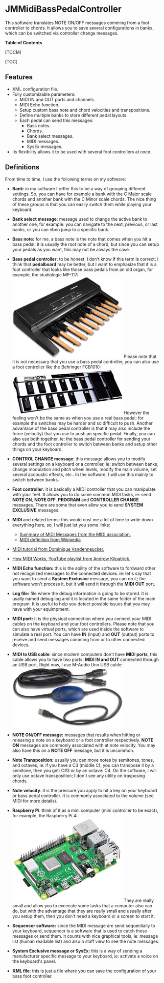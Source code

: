 # JMMidiBassPedalController
This software translates NOTE ON/OFF messages comming from a foot controller to chords. It allows you to save several configurations in banks, which can be switched via controller change messages.

**Table of Contents**

[TOCM]

[TOC]

## Features

- XML configuration file.
- Fully customizable parameters:
  - MIDI IN and OUT ports and channels.
  - MIDI Echo function.
  - Setup custom bass note and chord velocities and transpositions.
  - Define multiple banks to store different pedal layouts.
  - Each pedal can send this messages:
    - Bass notes.
	- Chords.
	- Bank select messages.
	- MIDI messages.
	- SysEx messages.
- Its flexibility allows it to be used with several foot controllers at once.

## Definitions
From time to time, I use the following terms on my software:

- **Bank**: in my software I reffer this to be a way of grouping different settings. So, you can have for example a bank with the C Major scale chords and another bank with the C Minor scale chords. The nice thing of these groups is that you can easily switch them while playing your keyboard.

- **Bank select message**: message used to change the active bank to another one, for example: you can navigate to the next, previous, or last banks, or you can eben jump to a specific bank.

- **Bass note:** for me, a bass note is the note that comes when you hit a bass pedal; it is usually the root note of a chord, but since you can setup your pedals as you want, this may not be always the case.

- **Bass pedal controller:** to be honest, I don't know if this term is correct; I think that **pedalboard** may be better, but I want to emphasize that it is a foot controller that looks like those bass pedals from an old organ, for example, the studiologic MP-117:
![studiologic MP-117 pedalboard](Studiologic_MP-117_small.jpg "studiologic MP-117 pedalboard")
Please note that it is not necessary that you use a bass pedal controller, you can also use a foot controller like the Behringer FCB1010:
![Behringer FCB1010 foot controller](Behringer_FCB1010_small.jpg "Behringer FCB1010 foot controller")
However the feeling won't be the same as when you use a real bass pedal; for example the switches may be harder and so difficult to push. Another advantace of the bass pedal controller is that it may also include the force (velocity) that you use to push an specific pedal.
Finally, you can also use both together, ie: the bass pedal controller for sending your chords and the foot controller to switch between banks and setup other things on your keyboard.

- **CONTROL CHANGE message**: this message allows you to modify several settings on a keyboard or a controller, ie: switch between banks, change modulation and pitch wheel levels, modify the main volume, set several accoustic effects, etc.. In the software, I will use this mainly to switch between banks.

- **Foot controller:** it is basically a MIDI controller that you can manipulate with your feet. It allows you to do some common MIDI tasks, ie: send **NOTE ON**, **NOTE OFF**, **PROGRAM** and **CONTROLLER  CHANGE** messages. There are some that even allow you to send **SYSTEM EXCLUSIVE** messages.

- **MIDI** and related terms: this would cost me a lot of time to write down everything here, so, I will just let you some links:
  -  [Summary of MIDI Messages from the MIDI association.](https://www.midi.org/specifications-old/item/table-1-summary-of-midi-message "Summary of MIDI Messages from the MIDI association.")
  - [MIDI definition from Wikipedia](https://en.wikipedia.org/wiki/MIDI "MIDI definition from Wikipedia")
 - [MIDI tutorial from Dominique Vandenneucker.](http://www.music-software-development.com/midi-tutorial.html "MIDI tutorial from Dominique Vandenneucker.")
 - [How MIDI Works, YouTube playlist from Andrew Kilpatrick.](https://www.youtube.com/watch?v=5IQvu8zlmJk&list=PLgWv1tajHyBsAo5OBLiQlY0hLC4ZagyJB "How MIDI Works, YouTube playlist from Andrew Kilpatrick.")
 
- **MIDI Echo function:** this is the ability of the software to fordward other not recognized messages to the connected devices. ie: let's say that you want to send a **System Exclusive** message, you can do it; the software won't process it, but it will send it through the **MIDI OUT** port.
 
- **Log file:** file where the debug information is going to be stored. It is usally named debug.log and it is located in the same folder of the main program. It is useful to help you detect possible issues that you may have with your equimpment.
 
- **MIDI port:** it is the physical connection where you connect your MIDI cables on the keyboard and your foot controllers. Please note that you can also have virtual ports, which are used inside the software to simulate a real port. You can have **IN** (input) and **OUT** (output) ports to receive and send messages comming from or to other connected devices.

- **MIDI to USB cable**: since modern computers don't have **MIDI ports**, this cable allows you to have two ports: **MIDI IN and OUT** connected through an USB port. Right now, I use M-Audio Uno USB cable:
![M-Audio Uno USB cable](M-Audio_Uno_USB_cable_small.jpg "M-Audio Uno USB cable")

- **NOTE ON/OFF message:** messages that results when hitting or releasing a note on a keyboard or a foot controller respectively. **NOTE ON** messages are commonly associated with at note velocity. You may also have this on a **NOTE OFF** message, but it is uncommon.

- **Note Transposition:** usually you can move notes by semitones, tones, and octaves, ie: if you have a C3 (middle C), you can transpose it by a semitone, then you get: C#3 or by an octave: C4. On the software, I will only use octave transposition; I don't see any utility on trasposing chords.

- **Note velocity**: it is the pressure you apply to hit a key on your keyboard or bass pedal controller. It is commonly associated to the volume (see MIDI for more details).

- **Raspberry Pi**: think of it as a mini computer (mini controller to be exact), for example, the Raspberry Pi 4:
![Raspberry Pi 4](Raspberry_pi_4_small.jpg "Raspberry Pi 4")
They are really small and allow you to excecute some tasks that a computer also can do, but with the advantage that they are really small and usually after you setup them, then you don't need a keyboard or a screen to start it.

- **Sequencer software:** since the MIDI message are send sequentially to your keyboard, sequencer is a software that is used to catch those messages or send them. It counts with nice graphical tools, ie: message list (human readable list) and also a staff view to see the note messages.

- **System Exclusive message or SysEx:** this is a way of sending a manufacturer specific message to your keyboard, ie: activate a voice on the keyboard's panel.

- **XML file**: this is just a file where you can save the configuration of your bass foot controller.
